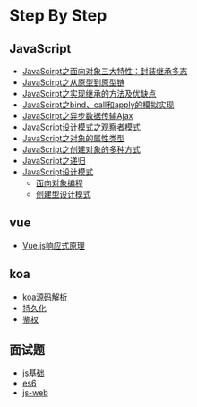 # Step By Step

## JavaScript
- [JavaScirpt之面向对象三大特性：封装继承多态](https://github.com/zzyundragon/Blog/issues/2)
- [JavaScirpt之从原型到原型链](https://github.com/zzyundragon/Blog/issues/1)
- [JavaScirpt之实现继承的方法及优缺点](https://github.com/zzyundragon/Blog/issues/4)
- [JavaScirpt之bind、call和apply的模拟实现](https://github.com/zzyundragon/Blog/issues/3)
- [JavaScirpt之异步数据传输Ajax](https://github.com/zzyundragon/Blog/issues/5)
- [JavaScript设计模式之观察者模式](https://github.com/zzyundragon/Blog/issues/6)
- [JavaScript之对象的属性类型](https://github.com/zzyundragon/Blog/issues/8)
- [JavaScript之创建对象的多种方式](https://github.com/zzyundragon/Blog/issues/9)
- [JavaScript之递归](https://github.com/zzyundragon/Blog/issues/10)
- [JavaScript设计模式](https://github.com/zzyundragon/Blog/issues/11)
  - [面向对象编程](https://github.com/zzyundragon/Blog/issues/12)
  - [创建型设计模式](https://github.com/zzyundragon/Blog/issues/13) 
## vue
- [Vue.js响应式原理](https://github.com/zzyundragon/Blog/issues/7)

## koa
- [koa源码解析]()
- [持久化]()
- [鉴权](/node/鉴权/鉴权.md)

## 面试题
- [js基础](/interview/javascript.md)
- [es6](/interview/es6.md)
- [js-web](/interview/js-web.md)